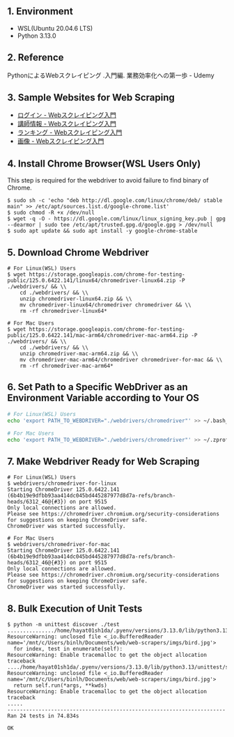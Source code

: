 ## 1. Environment

- WSL(Ubuntu 20.04.6 LTS)
- Python 3.13.0

## 2. Reference

PythonによるWebスクレイピング \.入門編\. 業務効率化への第一歩 - Udemy

## 3. Sample Websites for Web Scraping

- [ログイン - Webスクレイピング入門](https://scraping-for-beginner.herokuapp.com/login_page)
- [講師情報 - Webスクレイピング入門](https://scraping-for-beginner.herokuapp.com/mypage)
- [ランキング - Webスクレイピング入門](https://scraping-for-beginner.herokuapp.com/ranking/)
- [画像 - Webスクレイピング入門](https://scraping-for-beginner.herokuapp.com/image)

## 4. Install Chrome Browser(WSL Users Only)

This step is required for the webdriver to avoid failure to find binary of Chrome.

```command
$ sudo sh -c 'echo "deb http://dl.google.com/linux/chrome/deb/ stable main" >> /etc/apt/sources.list.d/google-chrome.list'
$ sudo chmod -R +x /dev/null
$ wget -q -O - https://dl.google.com/linux/linux_signing_key.pub | gpg --dearmor | sudo tee /etc/apt/trusted.gpg.d/google.gpg > /dev/null
$ sudo apt update && sudo apt install -y google-chrome-stable
```

## 5. Download Chrome Webdriver

```command
# For Linux(WSL) Users
$ wget https://storage.googleapis.com/chrome-for-testing-public/125.0.6422.141/linux64/chromedriver-linux64.zip -P ./webdrivers/ && \\
    cd ./webdrivers/ && \\
    unzip chromedriver-linux64.zip && \\
    mv chromedriver-linux64/chromedriver chromedriver && \\
    rm -rf chromedriver-linux64*

# For Mac Users
$ wget https://storage.googleapis.com/chrome-for-testing-public/125.0.6422.141/mac-arm64/chromedriver-mac-arm64.zip -P ./webdrivers/ && \\
    cd ./webdrivers/ && \\
    unzip chromedriver-mac-arm64.zip && \\
    mv chromedriver-mac-arm64/chromedriver chromedriver-for-mac && \\
    rm -rf chromedriver-mac-arm64*
```

## 6. Set Path to a Specific WebDriver as an Environment Variable according to Your OS

```bash
# For Linux(WSL) Users
echo 'export PATH_TO_WEBDRIVER="./webdrivers/chromedriver"' >> ~/.bash_profile

# For Mac Users
echo 'export PATH_TO_WEBDRIVER="./webdrivers/chromedriver"' >> ~/.zprofile
```

## 7. Make Webdriver Ready for Web Scraping

```command
# For Linux(WSL) Users
$ webdrivers/chromedriver-for-linux
Starting ChromeDriver 125.0.6422.141 (6b4b19e9dfbb93aa414dc045bd445287977d8d7a-refs/branch-heads/6312_46@{#3}) on port 9515
Only local connections are allowed.
Please see https://chromedriver.chromium.org/security-considerations for suggestions on keeping ChromeDriver safe.
ChromeDriver was started successfully.

# For Mac Users
$ webdrivers/chromedriver-for-mac
Starting ChromeDriver 125.0.6422.141 (6b4b19e9dfbb93aa414dc045bd445287977d8d7a-refs/branch-heads/6312_46@{#3}) on port 9515
Only local connections are allowed.
Please see https://chromedriver.chromium.org/security-considerations for suggestions on keeping ChromeDriver safe.
ChromeDriver was started successfully.
```

## 8. Bulk Execution of Unit Tests

```command
$ python -m unittest discover ./test
.............../home/hayat01sh1da/.pyenv/versions/3.13.0/lib/python3.13/unittest/suite.py:107: ResourceWarning: unclosed file <_io.BufferedReader name='/mnt/c/Users/binlh/Documents/web/web-scrapers/imgs/bird.jpg'>
  for index, test in enumerate(self):
ResourceWarning: Enable tracemalloc to get the object allocation traceback
..../home/hayat01sh1da/.pyenv/versions/3.13.0/lib/python3.13/unittest/suite.py:84: ResourceWarning: unclosed file <_io.BufferedReader name='/mnt/c/Users/binlh/Documents/web/web-scrapers/imgs/bird.jpg'>
  return self.run(*args, **kwds)
ResourceWarning: Enable tracemalloc to get the object allocation traceback
.....
----------------------------------------------------------------------
Ran 24 tests in 74.834s

OK
```

